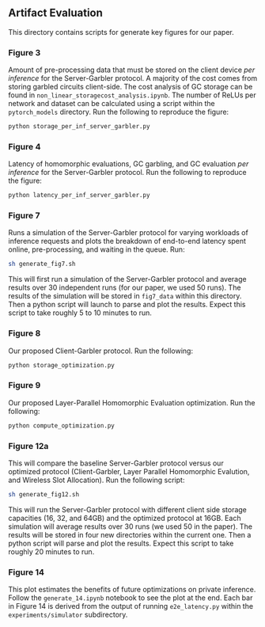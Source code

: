 ## Artifact Evaluation

This directory contains scripts for generate key figures for our paper.

### Figure 3
Amount of pre-processing data that must be stored on the client device *per inference* for the Server-Garbler protocol. A majority of the cost comes from storing garbled circuits client-side. The cost analysis of GC storage can be found in `non_linear_storagecost_analysis.ipynb`. The number of ReLUs per network and dataset can be calculated using a script within the `pytorch_models` directory. 
Run the following to reproduce the figure:
```bash
python storage_per_inf_server_garbler.py
```
### Figure 4
Latency of homomorphic evaluations, GC garbling, and GC evaluation *per inference* for the Server-Garbler protocol. 
Run the following to reproduce the figure:
```bash
python latency_per_inf_server_garbler.py
```

### Figure 7
Runs a simulation of the Server-Garbler protocol for varying workloads of inference requests and plots the breakdown of end-to-end latency spent online, pre-processing, and waiting in the queue. 
Run:
```bash
sh generate_fig7.sh 
```
This will first run a simulation of the Server-Garbler protocol and average results over 30 independent runs (for our paper, we used 50 runs). The results of the simulation will be stored in `fig7_data` within this directory. Then a python script will launch to parse and plot the results. Expect this script to take roughly 5 to 10 minutes to run.


### Figure 8
Our proposed Client-Garbler protocol. 
Run the following:
```bash
python storage_optimization.py
```

### Figure 9
Our proposed Layer-Parallel Homomorphic Evaluation optimization.
Run the following:
```bash
python compute_optimization.py
```

### Figure 12a
This will compare the baseline Server-Garbler protocol versus our optimized protocol (Client-Garbler, Layer Parallel Homomorphic Evalution, and Wireless Slot Allocation). 
Run the following script:
```bash
sh generate_fig12.sh
```
This will run the Server-Garbler protocol with different client side storage capacities (16, 32, and 64GB) and the optimized protocol at 16GB. Each simulation will average results over 30 runs (we used 50 in the paper). The results will be stored in four new directories within the current one. Then a python script will parse and plot the results. Expect this script to take roughly 20 minutes to run.


### Figure 14
This plot estimates the benefits of future optimizations on private inference. Follow the `generate_14.ipynb` notebook to see the plot at the end. Each bar in Figure 14 is derived from the output of running `e2e_latency.py` within the `experiments/simulator` subdirectory.
